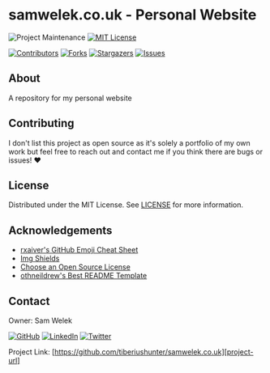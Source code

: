 # samwelek.co.uk - Personal Website

<!-- PROJECT SHIELDS -->
<!--
*** I'm using markdown "reference style" links for readability.
*** Reference links are enclosed in brackets [ ] instead of parentheses ( ).
*** See the bottom of this document for the declaration of the reference variables
*** for contributors-url, forks-url, etc. This is an optional, concise syntax you may use.
*** https://www.markdownguide.org/basic-syntax/#reference-style-links
-->

![Project Maintenance][maintenance-shield] 
[![MIT License][license-shield]][license-url]

[![Contributors][contributors-shield]][contributors-url]
[![Forks][forks-shield]][forks-url]
[![Stargazers][stars-shield]][stars-url]
[![Issues][issues-shield]][issues-url]

<!-- ABOUT -->
## About
A repository for my personal website

<!-- CONTRIBUTING -->
## Contributing

I don't list this project as open source as it's solely a portfolio of my own work but feel free to reach out and contact me if you think there are bugs or issues! :heart:

<!-- LICENSE -->
## License
Distributed under the MIT License. See [LICENSE][license-url] for more information.

<!-- ACKNOWLEDGEMENTS -->
## Acknowledgements

* [rxaiver's GitHub Emoji Cheat Sheet][1]
* [Img Shields][2]
* [Choose an Open Source License][3]
* [othneildrew's Best README Template][4]

<!-- CONTACT -->
## Contact

Owner: Sam Welek

[![GitHub][github-shield]][github-url] 
[![LinkedIn][linkedin-shield]][linkedin-url]
[![Twitter][twitter-shield]][twitter-url]

Project Link: [https://github.com/tiberiushunter/samwelek.co.uk][project-url]

<!-- MARKDOWN LINKS & IMAGES -->
<!-- https://www.markdownguide.org/basic-syntax/#reference-style-links -->

<!-- Project Specific -->
[project-url]: https://github.com/tiberiushunter/samwelek.co.uk
[maintenance-shield]: https://img.shields.io/maintenance/yes/2020.svg
[contributors-shield]: https://img.shields.io/github/contributors/tiberiushunter/samwelek.co.uk.svg?style=flat-square
[contributors-url]: https://github.com/tiberiushunter/samwelek.co.uk/graphs/contributors
[forks-shield]: https://img.shields.io/github/forks/tiberiushunter/samwelek.co.uk.svg?style=flat-square
[forks-url]: https://github.com/tiberiushunter/samwelek.co.uk/network/members
[stars-shield]: https://img.shields.io/github/stars/tiberiushunter/samwelek.co.uk.svg?style=flat-square
[stars-url]: https://github.com/tiberiushunter/samwelek.co.uk/stargazers
[issues-shield]: https://img.shields.io/github/issues/tiberiushunter/samwelek.co.uk.svg?style=flat-square
[issues-url]: https://github.com/tiberiushunter/samwelek.co.uk/issues
[license-shield]: https://img.shields.io/github/license/tiberiushunter/samwelek.co.uk.svg?style=flat-square
[license-url]: https://github.com/tiberiushunter/samwelek.co.uk/blob/main/LICENSE
[github-shield]: https://img.shields.io/badge/-GitHub-black.svg?style=flat-square&logo=github&colorB=555

<!-- Contact Specific -->
[github-url]: https://github.com/tiberiushunter
[linkedin-shield]: https://img.shields.io/badge/-LinkedIn-black.svg?style=flat-square&logo=linkedin&colorB=555
[linkedin-url]: https://linkedin.com/in/sam-welek
[twitter-shield]: https://img.shields.io/badge/-Twitter-black.svg?style=flat-square&logo=twitter&colorB=555
[twitter-url]: https://twitter.com/samwelek

<!-- Acknowledgement Specific -->
[1]: https://gist.github.com/rxaviers/7360908
[2]: https://shields.io
[3]: https://choosealicense.com
[4]: https://github.com/othneildrew/Best-README-Template